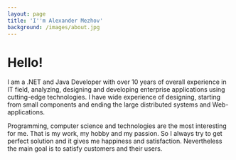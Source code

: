 ```yaml
---
layout: page
title: 'I''m Alexander Mezhov'
background: /images/about.jpg
---
```


# Hello!

I am a .NET and Java Developer with over 10 years of overall experience in IT field, analyzing,
designing and developing enterprise applications using cutting-edge technologies. I have wide
experience of designing, starting from small components and ending the large distributed systems
and Web-applications.

Programming, computer science and technologies are the most interesting for me. That is my work,
my hobby and my passion. So I always try to get perfect solution and it gives me happiness and
satisfaction. Nevertheless the main goal is to satisfy customers and their users.
